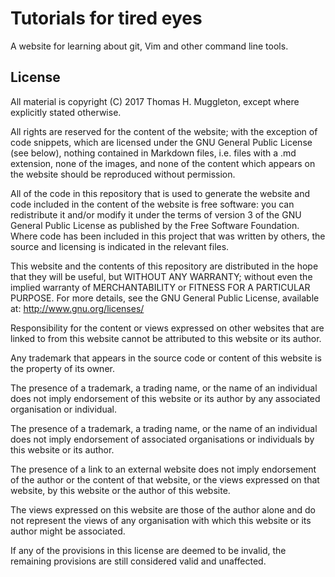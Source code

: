 # Tutorials for tired eyes

A website for learning about git, Vim and other command line tools.

## License

All material is copyright (C) 2017 Thomas H. Muggleton, except where explicitly
stated otherwise.

All rights are reserved for the content of the website; with the exception of
code snippets, which are licensed under the GNU General Public License (see
below), nothing contained in Markdown files, i.e. files with a .md extension,
none of the images, and none of the content which appears on the website should
be reproduced without permission.

All of the code in this repository that is used to generate the website and
code included in the content of the website is free software: you can
redistribute it and/or modify it under the terms of version 3 of the GNU
General Public License as published by the Free Software Foundation.  Where
code has been included in this project that was written by others, the source
and licensing is indicated in the relevant files.

This website and the contents of this repository are distributed in the hope
that they will be useful, but WITHOUT ANY WARRANTY; without even the implied
warranty of MERCHANTABILITY or FITNESS FOR A PARTICULAR PURPOSE.  For more
details, see the GNU General Public License, available at:
http://www.gnu.org/licenses/

Responsibility for the content or views expressed on other websites that are
linked to from this website cannot be attributed to this website or its author.

Any trademark that appears in the source code or content of this website is the
property of its owner.

The presence of a trademark, a trading name, or the name of an individual does
not imply endorsement of this website or its author by any associated
organisation or individual.

The presence of a trademark, a trading name, or the name of an individual does
not imply endorsement of associated organisations or individuals by this
website or its author.

The presence of a link to an external website does not imply endorsement of the
author or the content of that website, or the views expressed on that website,
by this website or the author of this website.

The views expressed on this website are those of the author alone and do not
represent the views of any organisation with which this website or its author
might be associated.

If any of the provisions in this license are deemed to be invalid, the
remaining provisions are still considered valid and unaffected.
